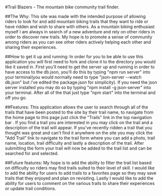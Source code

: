 #Trail Blazers - The mountain bike community trail finder.

##The Why:
This site was made with the intended purpose of allowing riders to look for and add mountain biking trails that they want to ride or have ridden and wish to share with others. As a mountain biking enthusiast myself I am always in search of a new adventure and rely on other riders in order to discover new trails. My hope is to promote a sense of community among riders as you can see other riders actively helping each other and sharing their experiences.

##How to get it up and running:
In order for you to be able to use this application you will first need to fork and clone it to the directory you would like it saved in. First you'll need to get the server up and running in order to have access to the db.json, you'll do this by typing "npm run server" into your terminal(you would normally need to type "json-server --watch db.json" but i've edited the package.json for simplicity). If you need the json server installed you may do so by typing "npm install -g json-server" into your terminal. After all of the that just type "npm start" into the terminal and off you go.

##Features:
This application allows the user to search through all of the trails that have been posted to the site by their trail name, to navigate from the home page to this page just click the "Trails" link in the top navigation bar . If you find a trail you are interested in you may click on the trail and a description of the trail will appear. If you've recently ridden a trail that you thought was great and can't find it anywhere on the site you may click the "Add Trail” link to navigate to the trail form where you can add a photo, trail name, location, trail difficulty and lastly a description of the trail. After submitting the form your trail will now be added to the trail list and can be searched for and selected.

##Future features:
My hope is to add the ability to filter the trail list based on difficulty so riders may find trails suited to their level of skill. I would like to add the ability for users to add trails to a favorites page so they may save trails that they enjoyed and plan on revisiting. Lastly I would like to add the ability for users to comment on the various trails to share their experiences or update trail conditions.
